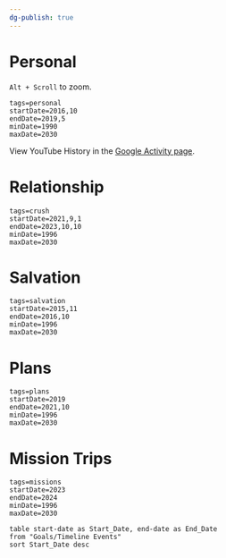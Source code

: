 ```yaml
---
dg-publish: true
---
```


# Personal

`Alt + Scroll` to zoom.

```timeline-vis
tags=personal
startDate=2016,10
endDate=2019,5
minDate=1990
maxDate=2030
```

View YouTube History in the [Google Activity page](https://myactivity.google.com/product/youtube?hl=en).

# Relationship

```timeline-vis
tags=crush
startDate=2021,9,1
endDate=2023,10,10
minDate=1996
maxDate=2030
```

# Salvation

```timeline-vis
tags=salvation
startDate=2015,11
endDate=2016,10
minDate=1996
maxDate=2030
```

# Plans

```timeline-vis
tags=plans
startDate=2019
endDate=2021,10
minDate=1996
maxDate=2030
```

# Mission Trips

```timeline-vis
tags=missions
startDate=2023
endDate=2024
minDate=1996
maxDate=2030
```

```dataview
table start-date as Start_Date, end-date as End_Date
from "Goals/Timeline Events"
sort Start_Date desc
```
